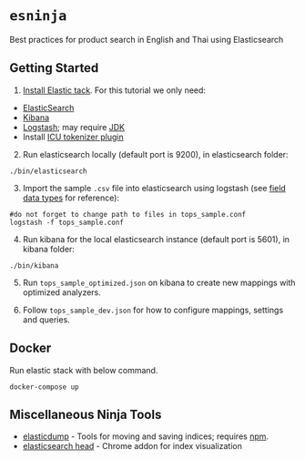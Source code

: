 # `esninja`
Best practices for product search in English and Thai using Elasticsearch


## Getting Started

1. [Install Elastic tack](https://www.elastic.co/guide/en/elastic-stack/current/installing-elastic-stack.html). For this tutorial we only need:
* [ElasticSearch](https://www.elastic.co/guide/en/elasticsearch/reference/7.6/install-elasticsearch.html)
* [Kibana](https://www.elastic.co/guide/en/kibana/7.6/install.html)
* [Logstash](https://www.elastic.co/guide/en/logstash/current/installing-logstash.html); may require [JDK](https://www.oracle.com/java/technologies/javase-jdk14-downloads.html)
* Install [ICU tokenizer plugin](https://www.elastic.co/guide/en/elasticsearch/plugins/current/analysis-icu.html)

2. Run elasticsearch locally (default port is 9200), in elasticsearch folder:

```
./bin/elasticsearch
```

3. Import the sample `.csv` file into elasticsearch using logstash (see [field data types](https://www.elastic.co/guide/en/elasticsearch/reference/current/mapping-types.html) for reference):

```
#do not forget to change path to files in tops_sample.conf
logstash -f tops_sample.conf
```

4. Run kibana for the local elasticsearch instance (default port is 5601), in kibana folder:

```
./bin/kibana
```

5. Run `tops_sample_optimized.json` on kibana to create new mappings with optimized analyzers.

6. Follow `tops_sample_dev.json` for how to configure mappings, settings and queries.

## Docker

Run elastic stack with below command.

```
docker-compose up
```

## Miscellaneous Ninja Tools

* [elasticdump](https://github.com/taskrabbit/elasticsearch-dump) - Tools for moving and saving indices; requires [npm](https://www.npmjs.com/).
* [elasticsearch head](https://chrome.google.com/webstore/detail/elasticsearch-head/ffmkiejjmecolpfloofpjologoblkegm) - Chrome addon for index visualization